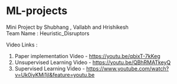 # ML-projects
Mini Project by Shubhang , Vallabh and Hrishikesh 
<br>
Team Name : Heuristic_Disruptors

Video Links :
1. Paper implementation Video - https://youtu.be/qbixT-7kKeg
2. Unsupervised Learning Video - https://youtu.be/QBhRMATkeyQ
3. Supervised Learning Video - https://www.youtube.com/watch?v=Uk0iyKMi1jI&feature=youtu.be
